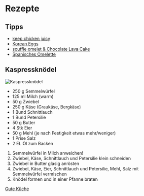 # Rezepte

## Tipps
* [keep chicken juicy](https://youtube.com/shorts/ITPOSriLjtM?si=hHq9onnx0KYrNgLL)
* [Korean Eggs](https://youtube.com/shorts/R_xIKMAK36E?si=num0a3fDv-MIzCvR)
* [souffle omelet  & Chocolate Lava Cake](https://youtube.com/shorts/-uwGhSXenJc?si=QELohWpSzkgoryKe)
* [Spanisches Omelette](https://youtube.com/shorts/bSERj23wFzs?si=HBEdwooxCStzM1KQ)


## Kaspressknödel

![](https://www.gutekueche.at/storage/media/recipe/56859/resp/kaspressknoedel___webp_780_520.webp "Kaspressknödel")

* 250	g	Semmelwürfel
* 125	ml	Milch (warm)
* 50	g	Zwiebel
* 250	g	Käse (Graukäse, Bergkäse)
* 1	Bund	Schnittlauch
* 1	Bund	Petersilie
* 50	g	Butter
* 4	Stk	Eier
* 50	g	Mehl (je nach Festigkeit etwas mehr/weniger)
* 1	Prise	Salz
* 2	EL	Öl zum Backen

1. Semmelwürfel in Milch anweichen!
2. Zwiebel, Käse, Schnittlauch und Petersilie klein schneiden
3. Zwiebel in Butter glasig anrösten
4. Zwiebel, Käse, Eier, Schnittlauch und Petersilie, Mehl, Salz mit Semmelwürfel vermischen
5. Knödel formen und in einer Pfanne braten

[Gute Küche](https://www.gutekueche.at/kaspressknoedel-rezept-2152)
